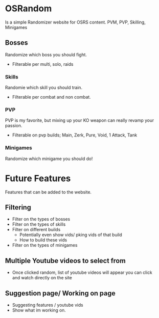 # OSRandom

Is a simple Randomizer website for OSRS content. PVM, PVP, Skilling, Minigames

## Bosses

Randomize which boss you should fight.
- Filterable per multi, solo, raids

### Skills

Randomie which skill you should train.
- Filterable per combat and non combat.

### PVP

PVP is my favorite, but mixing up your KO weapon can really revamp your passion.
- Filterable on pvp builds; Main, Zerk, Pure, Void, 1 Attack, Tank


### Minigames
Randomize which minigame you should do!

# Future Features

Features that can be added to the website.

## Filtering
- Filter on the types of bosses
- Filter on the types of skills
- Filter on different builds
  - Potentially even show vids/ pking vids of that build
  - How to build these vids
- Filter on the types of minigames

## Multiple Youtube videos to select from
- Once clicked random, list of youtube videos will appear you can click and watch directly on the site

## Suggestion page/ Working on page
- Suggesting features / youtube vids
- Show what im working on.

